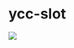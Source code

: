 ycc-slot
========

![](https://static01.nyt.com/images/2014/01/28/science/28SLOT_SPAN/28SLOT-articleLarge.jpg?quality=75&auto=webp&disable=upscale)
